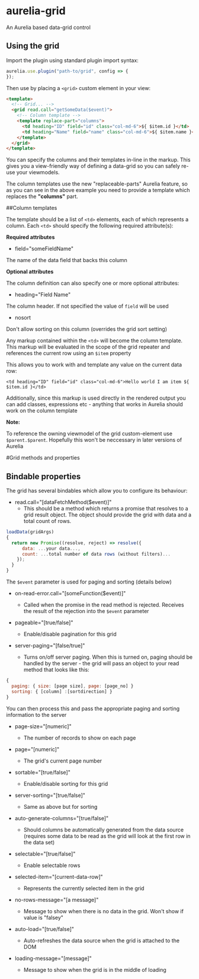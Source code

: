 # aurelia-grid

An Aurelia based data-grid control

## Using the grid

Import the plugin using standard plugin import syntax:

```javascript
aurelia.use.plugin("path-to/grid", config => {
});
```

Then use by placing a `<grid>` custom element in your view:

```html
<template>
  <!-- Grid... -->
  <grid read.call="getSomeData($event)">
    <!-- Column template -->
    <template replace-part="columns">
      <td heading="ID" field="id" class="col-md-6">${ $item.id }</td>
      <td heading="Name" field="name" class="col-md-6">${ $item.name }</td>
    </template>
  </grid>
</template>
```

You can specify the columns and their templates in-line in the markup. This gives you a view-friendly way of defining a data-grid so you can safely re-use your viewmodels.

The column templates use the new "replaceable-parts" Aurelia feature, so as you can see in the above example you need to provide a template which replaces the **"columns"** part. 

##Column templates

The template should be a list of `<td>` elements, each of which represents a column. Each `<td>` should specify the following required attribute(s):

**Required attributes**
- field="someFieldName"

The name of the data field that backs this column

**Optional attributes**

The column definition can also specify one or more optional attributes:

- heading="Field Name"

The column header. If not specified the value of `field` will be used

- nosort

Don't allow sorting on this column (overrides the grid sort setting)

Any markup contained within the `<td>` will become the column template. This markup will be evaluated in the scope of the grid repeater and references the current row using an `$item` property

This allows you to work with and template any value on the current data row:

```
<td heading="ID" field="id" class="col-md-6">Hello world I am item ${ $item.id }</td>
```

Additionally, since this markup is used directly in the rendered output you can add classes, expressions etc - anything that works in Aurelia should work on the column template

**Note:**

To reference the owning viewmodel of the grid custom-element use `$parent.$parent`. Hopefully this won't be neccessary in later versions of Aurelia

#Grid methods and properties

## Bindable properties

The grid has several bindables which allow you to configure its behaviour:

- read.call="[dataFetchMethod($event)]"
  - This should be a method which returns a promise that resolves to a grid result object. The object should provide the grid with data and a total count of rows. 

```javascript
loadData(gridArgs)
{
  return new Promise((resolve, reject) => resolve({
      data: ...your data...,
      count: ...total number of data rows (without filters)...
    });
  }
}
```

The `$event` parameter is used for paging and sorting (details below)

- on-read-error.call="[someFunction($event)]"
  - Called when the promise in the read method is rejected. Receives the result of the rejection into the `$event` parameter 

- pageable="[true/false]"
  - Enable/disable pagination for this grid

- server-paging="[false/true]"
  - Turns on/off server paging. When this is turned on, paging should be handled by the server - the grid will pass an object to your read method that looks like this: 

```javascript
{
  paging: { size: [page size], page: [page_no] }
  sorting: { [column] :[sortdirection] }
}
```

You can then process this and pass the appropriate paging and sorting information to the server

- page-size="[numeric]"
  - The number of records to show on each page

- page="[numeric]"
  - The grid's current page number

- sortable="[true/false]"
  - Enable/disable sorting for this grid

- server-sorting="[true/false]"
  - Same as above but for sorting

- auto-generate-columns="[true/false]"
  - Should columns be automatically generated from the data source (requires some data to be read as the grid will look at the first row in the data set)

- selectable="[true/false]"
  - Enable selectable rows

- selected-item="[current-data-row]"
  - Represents the currently selected item in the grid

- no-rows-message="[a message]"
  - Message to show when there is no data in the grid. Won't show if value is "falsey"
  
- auto-load="[true/false]"
  - Auto-refreshes the data source when the grid is attached to the DOM

- loading-message="[message]"
  - Message to show when the grid is in the middle of loading
